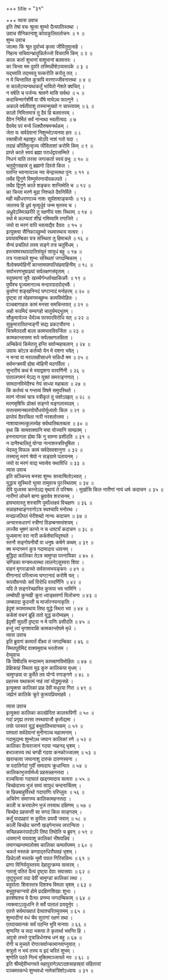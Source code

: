 +++
title = "३१"

+++
व्यास उवाच  
इति तेषां वचः श्रुत्वा शुम्भो दैत्यपतिस्तथा ।  
उवाच सैनिकानाशु कोपाकुलितलोचनः ॥ १ ॥  
शुम्भ उवाच  
जाल्माः किं श्रूत दुर्वाच्यं कृत्वा जीवितुमुत्सहे ।  
निहत्य सचिवान्भ्रातॄन्निर्लज्जो विचरामि किम् ॥ २ ॥  
कालः कर्ता शुभानां वाशुभानां बलवत्तरः ।  
का चिन्ता मम दुर्वारे तस्मिन्नीशेऽप्यरूपके ॥ ३ ॥  
यद्‌भवति तद्‌भवतु यत्करोति करोतु तत् ।  
न मे चिन्तास्ति कुत्रापि मरणाज्जीवनात्तथा ॥ ४ ॥  
स कालोऽप्यन्यथाकर्तुं भावितो नेशते क्वचित् ।  
न वर्षति च पर्जन्यः श्रावणे मासि सर्वथा ॥ ५ ॥  
कदाचिन्मार्गशीर्षे वा पौषे माघेऽथ फाल्गुने ।  
अकाले वर्षतीवाशु तस्मान्मुख्यो न चास्त्वयम् ॥ ६ ॥  
कालो निमित्तमात्रं तु दैवं हि बलवत्तरम् ।  
दैवेन निर्मितं सर्वं नान्यथा भवतीत्यदः ॥ ७  
दैवमेव परं मन्ये धिक्पौरुषमनर्थकम् ।  
जेता यः सर्वदेवानां निशुम्भोऽप्यनया हतः ॥ ८  
रक्तबीजो महाशूरः सोऽपि नाशं गतो यदा ।  
तदाहं कीर्तिमुत्सृज्य जीविताशां करोमि किम् ॥ ९ ॥  
प्राप्ते काले स्वयं ब्रह्मा परार्धद्वयसम्मिते ।  
निधनं याति तरसा जगत्कर्ता स्वयं प्रभुः ॥ १० ॥  
चतुर्युगसहस्रं तु ब्रह्मणो दिवसे किल ।  
पतन्ति भवनात्पञ्च नव चेन्द्रास्तथा पुनः ॥ ११ ॥  
तथैव द्विगुणे विष्णुर्मरणायोपकल्पते ।  
तथैव द्विगुणे काले शङ्करः शान्तिमेति च ॥ १२ ॥  
का चिन्ता मरणे मूढा निश्चले दैवनिर्मिते ।  
मही महीधराणाञ्च नाशः सूर्यशशाङ्कयोः ॥ १३ ॥  
जातस्य हि ध्रुवं मृत्युर्धुवं जन्म मृतस्य च ।  
अध्रुवेऽस्मिञ्छरीरे तु रक्षणीयं यशः स्थिरम् ॥ १४ ॥  
रथो मे कल्प्यतां शीघ्रं गमिष्यामि रणाजिरे ।  
जयो वा मरणं वापि भवत्वद्यैव दैवतः ॥ १५ ॥  
इत्युक्त्वा सैनिकाञ्छुम्भो रथमास्थाय सत्वरः ।  
प्रययावम्बिका यत्र संस्थिता तु हिमाचले ॥ १६ ॥  
सैन्यं प्रचलितं तस्य सङ्गे तत्र चतुर्विधम् ।  
हस्त्यश्वरथपादातिसंयुतं सायुधं बहु ॥ १७ ॥  
तत्र गत्वाचले शुम्भः संस्थितां जगदम्बिकाम् ।  
त्रैलोक्यमोहिनीं कान्तामपश्यत्सिंहवाहिनीम् ॥ १८ ॥  
सर्वाभरणभूषाढ्यां सर्वलक्षणसंवृताम् ।  
स्तूयमानां सुरैः खस्थैर्गन्धर्वयक्षकिन्नरैः ॥ १९ ॥  
पुष्पैश्च पूज्यमानाञ्च मन्दारपादपोद्‌भवैः ।  
कुर्वाणां शङ्खनिनदं घण्टानादं मनोहरम् ॥ २० ॥  
दृष्ट्वा तां मोहमगमच्छुम्भः कामविमोहितः ।  
पञ्चबाणाहतः कामं मनसा समचिन्तयत् ॥ २१ ॥  
अहो रूपमिदं सम्यगहो चातुर्यमद्भुतम् ।  
सौकुमार्यञ्ज धैर्यञ्च परस्परविरोधि यत् ॥ २२ ॥  
सुकुमारातितन्वङ्गी सद्यः प्रकटयौवना ।  
चित्रमेतदसौ बाला कामभावविवर्जिता ॥ २३ ॥  
कामकान्तासमा रूपे सर्वलक्षणलक्षिता ।  
अम्बिकेयं किमेतत्तु हन्ति सर्वान्महाबलान् ॥ २४ ॥  
उपायः कोऽत्र कर्तव्यो येन मे वशगा भवेत् ।  
न मन्त्रा वा मरालाक्षीसाधने सन्निधौ मम ॥ २५ ॥  
सर्वमन्त्रमयी ह्येषा मोहिनी मदगर्विता ।  
सुन्दरीयं कथं मे स्याद्वशगा वरवर्णिनी ॥ २६ ॥  
पातालगमनं मेऽद्य न युक्तं समराङ्गणात् ।  
सामदानविभेदैश्च नेयं साध्या महाबला ॥ २७ ॥  
किं कर्तव्यं च गन्तव्यं विषमे समुपस्थिते ।  
मरणं नोत्तमं चात्र स्त्रीकृतं तु यशोऽपहृत् ॥ २८ ॥  
मरणमृषिभिः प्रोक्तं सङ्गरे मङ्गलास्पदम् ।  
यत्तत्समानबलयोर्योधयोर्युध्यतोः किल ॥ २९ ॥  
प्राप्तेयं दैवरचिता नारी नरशतोत्तमा ।  
नाशायास्मत्कुलस्येह सर्वथातिबलाबला ॥ ३० ॥  
वृथा किं सामवाक्यानि मया योज्यानि साम्प्रतम् ।  
हननायागता ह्येषा किं नु साम्ना प्रसीदति ॥ ३१ ॥  
न दानैश्चालितुं योग्या नानाशस्त्रविभूषिता ।  
भेदस्तु विफलः कामं सर्वदेववशानुगा ॥ ३२ ॥  
तस्मात्तु मरणं श्रेयो न सङ्ग्रामे पलायनम् ।  
जयो वा मरणं वाद्य भवत्वेव यथाविधि ॥ ३३ ॥  
व्यास उवाच  
इति सञ्चिन्त्य मनसा शुम्भः सत्त्वाश्रितोऽभवत् ।  
युद्धाय सुस्थिरो भूत्वा तामुवाच पुरःस्थिताम् ॥ ३४ ॥  
देवि युध्यस्व कान्तेऽद्य मृथायं ते परिश्रमः ।
मूर्खासि किल नारीणां नायं धर्मः कदाचन ॥ ३५ ॥  
नारीणां लोचने बाणा भ्रुवावेव शरासनम् ।  
हावभावास्तु शस्त्राणि पुमाँल्लक्ष्यं विचक्षणः ॥ ३६ ॥  
सन्नाहश्चाङ्गरागोऽत्र रथश्चापि मनोरथः ।  
मन्दप्रजल्पितं भेरीशब्दो नान्यः कदाचन ॥ ३७ ॥  
अन्यास्त्रधारणं स्त्रीणां विडम्बनमसंशयम् ।  
लज्जैव भूषणं कान्ते न च धार्ष्ट्यं कदाचन ॥ ३८ ॥  
युध्यमाना वरा नारी कर्कशेवाभिदृश्यते ।  
स्तनौ सङ्गोपनीयौ वा धनुषः कर्षणे कथम् ॥ ३९ ॥  
क्व मन्दगमनं कुत्र गदामादाय धावनम् ।  
बुद्धिदा कालिका तेऽत्र चामुण्डा परनायिका ॥ ४० ॥  
चण्डिका मन्त्रमध्यस्था लालनेऽसुस्वरा शिवा ।  
वाहनं मृगराडास्ते सर्वसत्त्वभयङ्करः ॥ ४१ ॥  
वीणानादं परित्यज्य घण्टानादं करोषि यत् ।  
रूपयौवनयोः सर्वं विरोधि वरवर्णिनि ॥ ४२ ॥  
यदि ते सङ्गरेच्छास्ति कुरूपा भव भामिनि ।  
लम्बोष्ठी कुनखी क्रूरा ध्वाङ्क्षवर्णा विलोचना ॥ ४३ ॥  
लम्बपादा कुदन्ती च मार्जारनयनाकृतिः ।  
ईदृशं रूपमास्थाय तिष्ठ युद्धे स्थिरा भव ॥ ४४ ॥  
कर्कशं वचनं ब्रूहि ततो युद्धं करोम्यहम् ।  
ईदृशीं सुदतीं दृष्ट्वा न मे पाणिः प्रसीदति ॥ ४५ ॥  
हन्तुं त्वां मृगशावाक्षि कामकान्तोपमे मृधे ।  
व्यास उवाच  
इति ब्रुवाणं कामार्तं वीक्ष्य तं जगदम्बिका ॥ ४६ ॥  
स्मितपूर्वमिदं वाक्यमुवाच भरतोत्तम ।  
देव्युवाच  
किं विषीदसि मन्दात्मन् कामबाणविमोहितः ॥ ४७ ॥  
प्रेक्षिकाहं स्थिता मूढ कुरु कालिकया मृधम् ।  
चामुण्डया वा कुर्वेते तव योग्ये रणाङ्गणे ॥ ४८ ॥  
प्रहरस्व यथाकामं नाहं त्वां योद्धमुत्सहे ।  
इत्युक्त्वा कालिकां प्राह देवी मधुरया गिरा ॥ ४९ ॥  
जह्येनं कालिके क्रूरे कुरूपप्रियमाहवे ।  
  
व्यास उवाच  
इत्युक्ता कालिका कालप्रेरिता कालरूपिणी ॥ ५० ॥  
गदां प्रगृह्य तरसा तस्थावाजौ कृतोद्यमा ।  
तयोः परस्परं युद्धं बभूवातिभयानकम् ॥ ५१ ॥  
पश्यतां सर्वदेवानां मुनीनाञ्च महात्मनाम् ।  
गदामुद्यम्य शुम्भोऽथ जघान कालिकां रणे ॥ ५२ ॥  
कालिका दैत्यराजानं गदया न्यहनद्‌ भृशम् ।  
बभञ्जास्य रथं चण्डी गदया कनकोज्ज्वलम् ॥ ५३ ॥  
खरान्हत्वा जघानाशु दारुकं दारुणस्वना ।  
स पदातिर्गदां गुर्वीं समादाय क्रुधान्वितः ॥ ५४ ॥  
कालिकाभुजयोर्मध्ये प्रहसन्नहनत्तदा ।  
वञ्चयित्वा गदाघातं खड्गमादाय सत्वरा ॥ ५५ ॥  
चिच्छेदास्य भुजं सव्यं सायुधं चन्दनार्चितम् ।  
स छिन्नबाहुर्विरथो गदापाणिः परिप्लुतः ॥ ५६ ॥  
अचिरेण समागम्य कालिकामहनत्तदा ।  
काली च करवालेन भुजं तस्याथ दक्षिणम् ॥ ५७ ॥  
चिच्छेद प्रहसन्ती सा सगदं किल साङ्गदम् ।  
कर्तुं पादप्रहारं स कुपितः प्रययौ जवात् ॥ ५८ ॥  
काली चिच्छेद चरणौ खड्गेनास्य त्वरान्विता ।  
सच्छिन्नकरपादोऽपि तिष्ठ तिष्ठेति च ब्रुवन् ॥ ५९ ॥  
धावमानो ययावाशु कालिकां भीषयन्निव ।  
तमागच्छन्तमालोक्य कालिका कमलोपमम् ॥ ६० ॥  
चकर्त मस्तकं कण्ठाद्‌रुधिरौघवहं भृशम् ।  
छिन्नेऽसौ मस्तके भूमौ पपात गिरिसन्निभः ॥ ६१ ॥  
प्राणा विनिर्ययुस्तस्य देहादुत्क्रम्य सत्वरम् ।  
गतासुं पतितं दैत्यं दृष्ट्वा देवाः सवासवाः ॥ ६२ ॥  
तुष्टुवुस्तां तदा देवीं चामुण्डां कालिकां तथा ।  
ववुर्वाताः शिवास्तत्र दिशश्च विमला भृशम् ॥ ६३ ॥  
बभूवुश्चाग्नयो होमे प्रदक्षिणशिखाः शुभाः ।  
हतशेषाश्च ये दैत्याः प्रणम्य जगदम्बिकाम् ॥ ६४ ॥  
त्यक्त्वाऽऽयुधानि ते सर्वे पातालं प्रययुर्नृप ।  
एतत्ते सर्वमाख्यातं देव्याश्चरितमुत्तमम् ॥ ६५ ॥  
शुम्भादीनां वधं चैव सुराणां रक्षणं तथा ।  
एतदाख्यानकं सर्वं पठन्ति भुवि मानवाः ॥ ६६ ॥  
शृण्वन्ति च सदा भक्त्या ते कृतार्था भवन्ति हि ।  
अपुत्रो लभते पुत्रान्निर्धनश्च धनं बहु ॥ ६७ ॥  
रोगी च मुच्यते रोगात्सर्वान्कामानवाप्नुयात् ।  
शत्रुतो न भयं तस्य य इदं चरितं शुभम् ।  
शृणोति पठते नित्यं मुक्तिमाञ्जायते नरः ॥ ६८ ॥  
इति श्रीमद्देवीभागवते महापुराणेऽष्टादशसाहस्र्यां संहितायां  
पञ्चमस्कन्धे शुम्भवधो नामेकत्रिंशोऽध्यायः ॥ ३१ ॥
